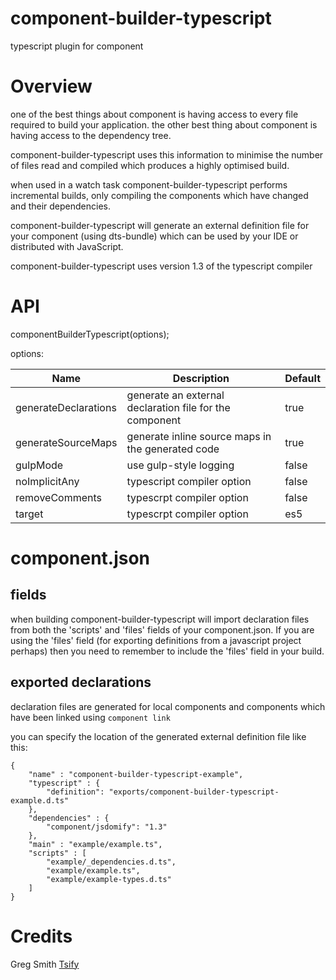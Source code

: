 component-builder-typescript
============================

typescript plugin for component

# Overview #

one of the best things about component is having access to every file required to
build your application. the other best thing about component is having access to the
dependency tree. 

component-builder-typescript uses this information to minimise the number of files read
and compiled which produces a highly optimised build.

when used in a watch task component-builder-typescript performs incremental builds, 
only compiling the components which have changed and their dependencies.

component-builder-typescript  will generate an external definition file for your component
(using dts-bundle) which can be used by your IDE or distributed with JavaScript.

component-builder-typescript uses version 1.3 of the typescript compiler

# API #

componentBuilderTypescript(options);

options:

Name         			| Description												| Default
------------------------|-----------------------------------------------------------|-----------
generateDeclarations	| generate an external declaration file for the component 	| true
generateSourceMaps		| generate inline source maps in the generated code 		| true
gulpMode				| use gulp-style logging									| false
noImplicitAny			| typescript compiler option 								| false
removeComments			| typescrpt compiler option							 		| false
target					| typescrpt compiler option									| es5

# component.json #

## fields ##
when building component-builder-typescript will import declaration files from both 
the 'scripts' and 'files' fields of your component.json. If you are using the 'files'
field (for exporting definitions from a javascript project perhaps) then you need to 
remember to include the 'files' field in your build.

## exported declarations ##
declaration files are generated for local components and components which have been linked using
`component link`

you can specify the location of the generated external definition file like this:

```
{
    "name" : "component-builder-typescript-example",
    "typescript" : {
        "definition": "exports/component-builder-typescript-example.d.ts"
    },
    "dependencies" : {
        "component/jsdomify": "1.3"
    },
    "main" : "example/example.ts",
    "scripts" : [
        "example/_dependencies.d.ts",
        "example/example.ts",
        "example/example-types.d.ts"  
    ]
}
```

# Credits #

Greg Smith [Tsify](https://github.com/smrq/tsify)

